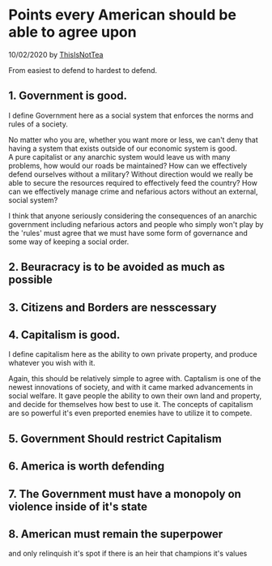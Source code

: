 Points every American should be able to agree upon
===================================================
10/02/2020 by [ThisIsNotTea](https://twitter.com/ThisIsNotTea) 


From easiest to defend to hardest to defend.
## 1. Government is good.

I define Government here as a social system that enforces the norms and rules of a society.

No matter who you are, whether you want more or less, we can't deny that having a system that exists outside of our economic system is good.  
A pure capitalist or any anarchic system would leave us with many problems, how would our roads be maintained? How can we effectively defend ourselves without a military?
Without direction would we really be able to secure the resources required to effectively feed the country?
How can we effectively manage crime and nefarious actors without an external, social system?

I think that anyone seriously considering the consequences of an anarchic government including nefarious actors and people who simply won't play by the 'rules' must agree that
we must have some form of governance and some way of keeping a social order.

## 2. Beuracracy is to be avoided as much as possible
## 3. Citizens and Borders are nesscessary
## 4. Capitalism is good.

I define capitalism here as the ability to own private property, and produce whatever you wish with it.

Again, this should be relatively simple to agree with.  Captalism is one of the newest innovations of society, and with it came marked advancements in social welfare. 
It gave people the ability to own their own land and property, and decide for themselves how best to use it.  The concepts of capitalism are so powerful it's even preported enemies
have to utilize it to compete. 

## 5. Government Should restrict Capitalism

## 6. America is worth defending

## 7. The Government must have a monopoly on violence inside of it's state

## 8. American must remain the superpower
and only relinquish it's spot if there is an heir that champions it's values

